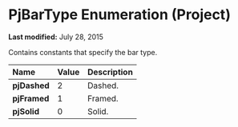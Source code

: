 
# PjBarType Enumeration (Project)

 **Last modified:** July 28, 2015

Contains constants that specify the bar type.


|**Name**|**Value**|**Description**|
|:-----|:-----|:-----|
| **pjDashed**|2|Dashed.|
| **pjFramed**|1|Framed.|
| **pjSolid**|0|Solid.|
